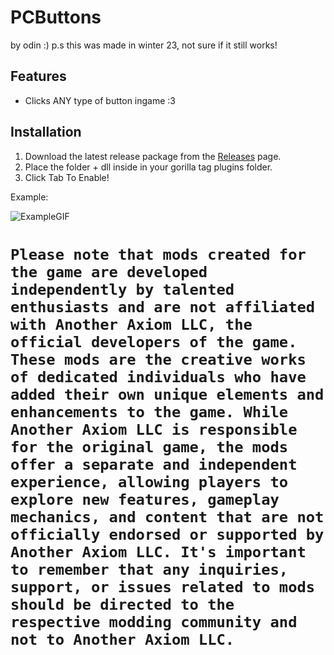 # PCButtons
by odin :)
p.s this was made in winter 23, not sure if it still works!
## Features

- Clicks ANY type of button ingame :3

## Installation

1. Download the latest release package from the [Releases](https://github.com/odinong/PCButtons/releases/latest) page.
2. Place the folder + dll inside in your gorilla tag plugins folder.
3. Click Tab To Enable!

Example:


  ![ExampleGIF](https://github.com/odinong/PCButtons/blob/master/help.gif?raw=true)
  

# ` Please note that mods created for the game are developed independently by talented enthusiasts and are not affiliated with Another Axiom LLC, the official developers of the game. These mods are the creative works of dedicated individuals who have added their own unique elements and enhancements to the game. While Another Axiom LLC is responsible for the original game, the mods offer a separate and independent experience, allowing players to explore new features, gameplay mechanics, and content that are not officially endorsed or supported by Another Axiom LLC. It's important to remember that any inquiries, support, or issues related to mods should be directed to the respective modding community and not to Another Axiom LLC. `

